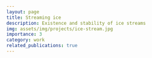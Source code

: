 ```yaml
---
layout: page
title: Streaming ice
description: Existence and stability of ice streams
img: assets/img/projects/ice-stream.jpg
importance: 3
category: work
related_publications: true
---
```


